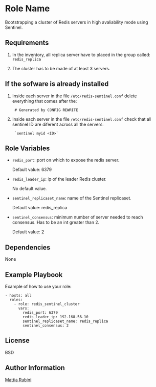 Role Name
=========

Bootstrapping a cluster of Redis servers in high avaliability mode using Sentinel.

Requirements
------------

1. In the inventory, all replica server have to placed in the group called: `redis_replica`

2. The cluster has to be made of at least 3 servers.

## If the sofware is already installed

1. Inside each server in the file `/etc/redis-sentinel.conf` delete everything that comes after the:

        # Generated by CONFIG REWRITE

2. Inside each server in the file `/etc/redis-sentinel.conf` check that all sentinel ID are diferent across all the servers:

        `sentinel myid <ID>`

Role Variables
--------------

- `redis_port`: port on which to expose the redis server.
  
  Default value: 6379

- `redis_leader_ip`: ip of the leader Redis cluster.

  No default value.

- `sentinel_replicaset_name`: name of the Sentinel replicaset.

  Default value: redis_replica

- `sentinel_consensus`: minimum number of server needed to reach consensus. 
  Has to be an int greater than 2.

  Default value: 2

Dependencies
------------

None

Example Playbook
----------------

Example of how to use your role:

    - hosts: all
      roles:
        - role: redis_sentinel_cluster
          vars:
            redis_port: 6379
            redis_leader_ip: 192.168.56.10
            sentinel_replicaset_name: redis_replica
            sentinel_consensus: 2

License
-------

BSD

Author Information
------------------

[Mattia Rubini](mattiarubini.com)
